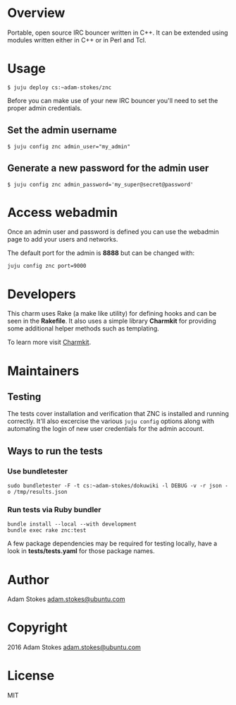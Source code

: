 # Overview

Portable, open source IRC bouncer written in C++. It can be extended using
modules written either in C++ or in Perl and Tcl.

# Usage

    $ juju deploy cs:~adam-stokes/znc

Before you can make use of your new IRC bouncer you'll need to set the proper
admin credentials.

## Set the admin username

    $ juju config znc admin_user="my_admin"

## Generate a new password for the admin user

    $ juju config znc admin_password='my_super@secret@password'

# Access webadmin

Once an admin user and password is defined you can use the webadmin page to add
your users and networks.

The default port for the admin is **8888** but can be changed with:

    juju config znc port=9000

# Developers

This charm uses Rake (a make like utility) for defining hooks and can be seen in
the **Rakefile**. It also uses a simple library **Charmkit** for providing some
additional helper methods such as templating.

To learn more visit [Charmkit](https://github.com/charmkit/charmkit).


# Maintainers

## Testing

The tests cover installation and verification that ZNC is installed and
running correctly. It'll also excercise the various `juju config` options along
with automating the login of new user credentials for the admin account.

## Ways to run the tests

### Use bundletester

```
sudo bundletester -F -t cs:~adam-stokes/dokuwiki -l DEBUG -v -r json -o /tmp/results.json
```

### Run tests via Ruby bundler

```
bundle install --local --with development
bundle exec rake znc:test
```

A few package dependencies may be required for testing locally, have a look in **tests/tests.yaml** for those package names.

# Author

Adam Stokes <adam.stokes@ubuntu.com>

# Copyright

2016 Adam Stokes <adam.stokes@ubuntu.com>

# License

MIT
